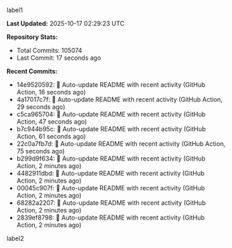 
label1 
<!-- ACTIVITY_START -->
**Last Updated:** 2025-10-17 02:29:23 UTC

**Repository Stats:**
- Total Commits: 105074
- Last Commit: 17 seconds ago

**Recent Commits:**
- 14e9520592: 🤖 Auto-update README with recent activity (GitHub Action, 16 seconds ago)
- 4a17017c7f: 🤖 Auto-update README with recent activity (GitHub Action, 29 seconds ago)
- c5ca965704: 🤖 Auto-update README with recent activity (GitHub Action, 47 seconds ago)
- b7c944b95c: 🤖 Auto-update README with recent activity (GitHub Action, 61 seconds ago)
- 22c0a7fb7d: 🤖 Auto-update README with recent activity (GitHub Action, 75 seconds ago)
- b299d9f634: 🤖 Auto-update README with recent activity (GitHub Action, 2 minutes ago)
- 4482911dbd: 🤖 Auto-update README with recent activity (GitHub Action, 2 minutes ago)
- 00045c907f: 🤖 Auto-update README with recent activity (GitHub Action, 2 minutes ago)
- 68282a2207: 🤖 Auto-update README with recent activity (GitHub Action, 2 minutes ago)
- 2839ef8798: 🤖 Auto-update README with recent activity (GitHub Action, 2 minutes ago)
<!-- ACTIVITY_END -->

label2

